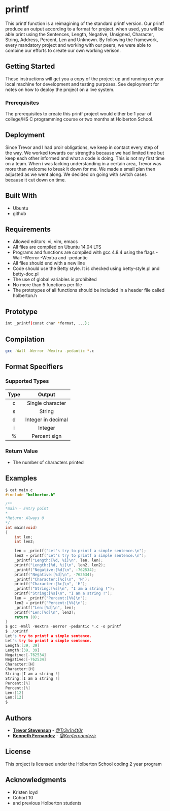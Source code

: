 # printf

This printf function is a reimagining of the standard printf version. Our printf
produce an output according to a format for project. when used, you will be able
print using the Sentences, Length, Negative, Unsigned, Character, String,
Address, Percent, Len and Unknown. By following the framework, every mandatory
project and working with our peers, we were able to combine our efforts to
create our own working verison.

## Getting Started

These instructions will get you a copy of the project up and running on your
local machine for development and testing purposes. See deployment for notes on
how to deploy the project on a live system.

### Prerequisites

The prerequisites to create this printf project would either be 1 year of
college/HS C programming course or two months at Holberton School.

## Deployment

Since Trevor and I had proir obligations, we keep in contact every step of the way.
We worked towards our strengths because we had limited time but keep each other
informed and what a code is doing. This is not my first time on a team. When i
was lacking understanding in a certain area, Trevor was more than welcome to break it down for me.
We made a small plan then adjusted as we went along. We decided on going with
switch cases because it cut down on time.

## Built With

* Ubuntu
* github

## Requirements
* Allowed editors: vi, vim, emacs
* All files are compiled on Ubuntu 14.04 LTS
* Programs and functions are compiled with gcc 4.8.4 using the flags
-Wall -Werror -Wextra and -pedantic
* All files should end with a new line
* Code should use the Betty style. It is checked using betty-style.pl and betty-doc.pl
* The use of global variables is prohibited
* No more than 5 functions per file
* The prototypes of all functions should be included in a header file called holberton.h

## Prototype

```bash
int _printf(const char *format, ...);
```

## Compilation

```bash
gcc -Wall -Werror -Wextra -pedantic *.c
```

## Format Specifiers

### Supported Types

| Type  | Output |
|:-----:|:------:|
| c | Single character |
| s | String |
| d | Integer in decimal |
| i | Integer |
| % | Percent sign |

### Return Value

* The number of characters printed

## Examples

```c
$ cat main.c
#include "holberton.h"

/**
*main - Entry point
*
*Return: Always 0
*/
int main(void)
{
	int len;
	int len2;

	len = _printf("Let's try to printf a simple sentence.\n");
	len2 = printf("Let's try to printf a simple sentence.\n");
	_printf("Length:[%d, %i]\n", len, len);
	printf("Length:[%d, %i]\n", len2, len2);
	_printf("Negative:[%d]\n", -762534);
	printf("Negative:[%d]\n", -762534);
	_printf("Character:[%c]\n", 'H');
	printf("Character:[%c]\n", 'H');
	_printf("String:[%s]\n", "I am a string !");
	printf("String:[%s]\n", "I am a string !");
	len = _printf("Percent:[%%]\n");
	len2 = printf("Percent:[%%]\n");
	_printf("Len:[%d]\n", len);
	printf("Len:[%d]\n", len2);
	return (0);
}
$ gcc -Wall -Wextra -Werror -pedantic *.c -o printf
$ ./printf
Let's try to printf a simple sentence.
Let's try to printf a simple sentence.
Length:[39, 39]
Length:[39, 39]
Negative:[-762534]
Negative:[-762534]
Character:[H]
Character:[H]
String:[I am a string !]
String:[I am a string !]
Percent:[%]
Percent:[%]
Len:[12]
Len:[12]
$
```

## Authors

* [**Trevor Stevenson**](https://github.com/Tr3v1n4t0r) - [*@Tr3v1n4t0r*](https://www.https://twitter.com/tr3v1nat0r)
* [**Kenneth Fernandez**](https://github.com/Kenfernandezjr) - [*@Kenfernandezjr*]( https://www.https://twitter.com/DrKenLove)

## License

This project is licensed under the Holberton School coding 2 year program

## Acknowledgments

* Kristen loyd
* Cohort 10
* and previous Holberton students
